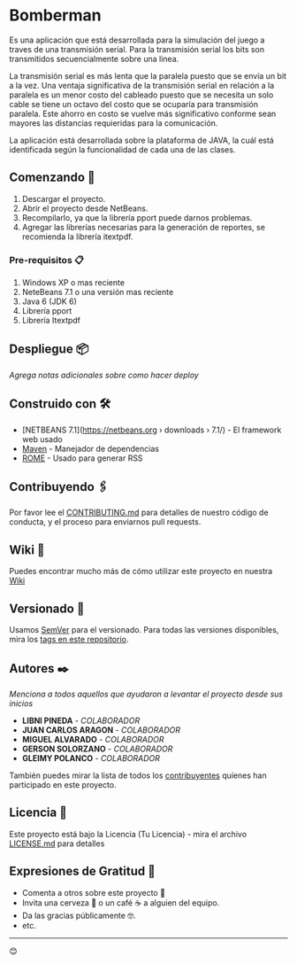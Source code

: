 # Bomberman
 
Es una aplicación que está desarrollada para la simulación del juego a traves de una transmisión serial.
Para la transmisión serial los bits son transmitidos secuencialmente sobre una linea. 

La transmisión serial es más lenta que la paralela puesto que se envía un bit a la vez. Una ventaja significativa de la transmisión serial en relación a la paralela es un menor costo del cableado puesto que se necesita un solo cable se tiene un octavo del costo que se ocuparía para transmisión paralela.
Este ahorro en costo se vuelve más significativo conforme sean mayores las distancias requieridas para la comunicación.

La aplicación está desarrollada sobre la plataforma de JAVA, la cuál está identificada según la funcionalidad de cada una de las clases. 


## Comenzando 🚀

1. Descargar el proyecto.
2. Abrir el proyecto desde NetBeans.
3. Recompilarlo, ya que la librería pport puede darnos problemas.
4. Agregar las librerías necesarias para la generación de reportes, se recomienda la librería itextpdf.


### Pre-requisitos 📋
1. Windows XP o mas reciente
2. NeteBeans 7.1 o una versión mas reciente
3. Java 6 (JDK 6)
4. Librería pport
5. Librería Itextpdf


## Despliegue 📦

_Agrega notas adicionales sobre como hacer deploy_

## Construido con 🛠️

* [NETBEANS 7.1](https://netbeans.org › downloads › 7.1/) - El framework web usado
* [Maven](https://maven.apache.org/) - Manejador de dependencias
* [ROME](https://rometools.github.io/rome/) - Usado para generar RSS

## Contribuyendo 🖇️

Por favor lee el [CONTRIBUTING.md](https://gist.github.com/villanuevand/xxxxxx) para detalles de nuestro código de conducta, y el proceso para enviarnos pull requests.

## Wiki 📖

Puedes encontrar mucho más de cómo utilizar este proyecto en nuestra [Wiki](https://github.com/tu/proyecto/wiki)

## Versionado 📌

Usamos [SemVer](http://semver.org/) para el versionado. Para todas las versiones disponibles, mira los [tags en este repositorio](https://github.com/tu/proyecto/tags).

## Autores ✒️

_Menciona a todos aquellos que ayudaron a levantar el proyecto desde sus inicios_

* **LIBNI PINEDA** - *COLABORADOR* 
* **JUAN CARLOS ARAGON** - *COLABORADOR* 
* **MIGUEL ALVARADO** - *COLABORADOR* 
* **GERSON SOLORZANO** - *COLABORADOR* 
* **GLEIMY POLANCO** - *COLABORADOR* 

También puedes mirar la lista de todos los [contribuyentes](https://github.com/your/project/contributors) quíenes han participado en este proyecto. 

## Licencia 📄

Este proyecto está bajo la Licencia (Tu Licencia) - mira el archivo [LICENSE.md](LICENSE.md) para detalles

## Expresiones de Gratitud 🎁

* Comenta a otros sobre este proyecto 📢
* Invita una cerveza 🍺 o un café ☕ a alguien del equipo. 
* Da las gracias públicamente 🤓.
* etc.



---
 😊
